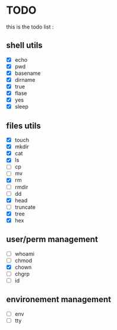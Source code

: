 # TODO
this is the todo list :
## shell utils
- [x] echo
- [x] pwd
- [x] basename
- [x] dirname
- [x] true
- [x] flase
- [x] yes
- [x] sleep
## files utils
- [x] touch
- [x] mkdir
- [x] cat
- [x] ls
- [ ] cp
- [ ] mv
- [x] rm
- [ ] rmdir
- [ ] dd
- [x] head
- [ ] truncate
- [x] tree
- [x] hex
## user/perm management
- [ ] whoami
- [ ] chmod
- [x] chown
- [ ] chgrp
- [ ] id
## environement management
- [ ] env
- [ ] tty
